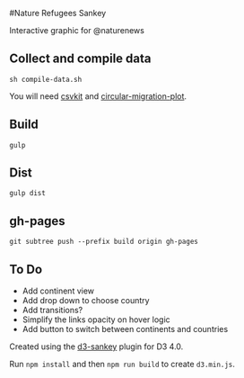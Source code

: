 #Nature Refugees Sankey

Interactive graphic for @naturenews

## Collect and compile data

	sh compile-data.sh

You will need [csvkit](https://csvkit.readthedocs.io/en/749/) and [circular-migration-plot](https://github.com/null2/circular-migration-plot).

## Build 

	gulp

## Dist

	gulp dist

## gh-pages

	git subtree push --prefix build origin gh-pages

## To Do

- Add continent view
- Add drop down to choose country
- Add transitions?
- Simplify the links opacity on hover logic
- Add button to switch between continents and countries 

Created using the [d3-sankey](https://github.com/d3/d3-sankey) plugin for D3 4.0.

Run `npm install` and then `npm run build` to create `d3.min.js`.